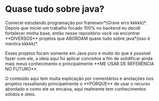 # Quase tudo sobre java?
<p>Comecei estudando programação por framewor*(Grave erro kkkkk)*. Depois que iniciei um trabalho focado 100% no backend eu decidi fortalecer minha base,
então nesse repositório você vai encontrar **DIVERSOS** projetos que ABORDAM quase tudo sobre java*(isso é mentira kkkkk)*.</p>
<p>Esses projetos focam somente em Java puro e muito do que é possível fazer com ele, a ideia aqui foi aplicar conceitos a fim de solidificar
ainda mais meus conhecimento e principalmente **ME USAR DE REFERÊNCIA NO FUTURO**.</p>
<p>O conteúdo aqui tem muita explicação por comentários e anotações nos projetos ressaltando principalmente o **PORQUE** de usar o recurso abordado 
e como ele se encaixa, aqui realmente tem conhecimentos sólidos e úteis.</p>
